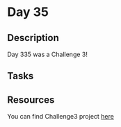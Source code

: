 # Day 35

## Description

Day 335 was a Challenge 3!

## Tasks



## Resources

You can find Challenge3 project [here](/Sources/Challenge3/)